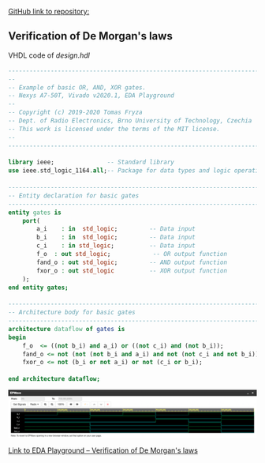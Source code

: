 [GitHub link to repository:](https://github.com/jurekmartin3/Digital-electronics-1)


## Verification of De Morgan's laws

VHDL code of *design.hdl*


```vhdl
------------------------------------------------------------------------
--
-- Example of basic OR, AND, XOR gates.
-- Nexys A7-50T, Vivado v2020.1, EDA Playground
--
-- Copyright (c) 2019-2020 Tomas Fryza
-- Dept. of Radio Electronics, Brno University of Technology, Czechia
-- This work is licensed under the terms of the MIT license.
--
------------------------------------------------------------------------

library ieee;               -- Standard library
use ieee.std_logic_1164.all;-- Package for data types and logic operations

------------------------------------------------------------------------
-- Entity declaration for basic gates
------------------------------------------------------------------------
entity gates is
    port(
        a_i    : in  std_logic;         -- Data input
        b_i    : in  std_logic;         -- Data input
        c_i	   : in std_logic;			-- Data input
        f_o  : out std_logic;            -- OR output function
        fand_o : out std_logic;         -- AND output function
        fxor_o : out std_logic          -- XOR output function
    );
end entity gates;

------------------------------------------------------------------------
-- Architecture body for basic gates
------------------------------------------------------------------------
architecture dataflow of gates is
begin
    f_o  <= ((not b_i) and a_i) or ((not c_i) and (not b_i));
    fand_o <= not (not (not b_i and a_i) and not (not c_i and not b_i));
    fxor_o <= not (b_i or not a_i) or not (c_i or b_i);

end architecture dataflow;

```

![Screenshot od EDA Playground](Images/DeMorgan.png)

[Link to EDA Playground – Verification of De Morgan's laws](https://www.edaplayground.com/x/7yEe)
